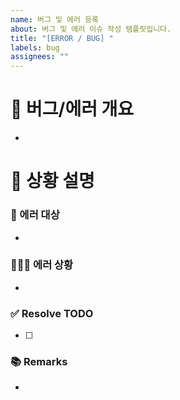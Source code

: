 ```yaml
---
name: 버그 및 에러 등록
about: 버그 및 에러 이슈 작성 템플릿입니다.
title: "[ERROR / BUG] "
labels: bug
assignees: ""
---
```


# 🐞 버그/에러 개요

-

# 📝 상황 설명

### 📄 에러 대상

<!-- 에러가 어디서 났는지 적기 -->

-

### 🕵🏻‍♀️ 에러 상황

<!-- 에러가 어떻게 나고 있는지 상세하게 적기 (사진 있으면 첨부) -->

-

### ✅ Resolve TODO

<!-- 에러/버그 수정 항목 나열하기 (PR할 때에는 모두 체크되어야함) -->

-   [ ]

### 📚 Remarks

<!-- 이슈 해결에 있어 비고사항이 있었다면 적기 -->

-

<!-- * @JakePark929 README작성. -->
